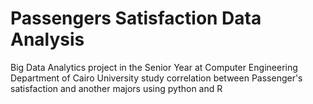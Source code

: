 # Passengers Satisfaction Data Analysis
Big Data Analytics project in the Senior Year at Computer Engineering Department of Cairo University
  study correlation between Passenger's satisfaction and another majors using python and R 
